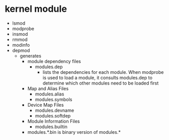 # kernel module

- lsmod
- modprobe
- insmod
- rmmod
- modinfo
- depmod
  - generates 
    - module dependency files
      - modules.dep
        - lists the dependencies for each module. When modprobe is used to load a module, it consults modules.dep to determine which other modules need to be loaded first
    - Map and Alias Files
      - modules.alias
      - modules.symbols
    - Device Map Files
      - modules.devname
      - modules.softdep
    - Module Information Files
      - modules.builtin
    - modules.\*.bin is binary version of modules.\*
